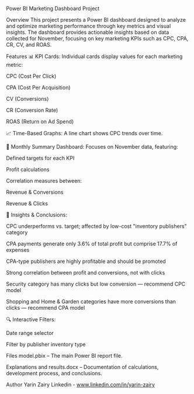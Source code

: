 Power BI Marketing Dashboard Project

Overview
This project presents a Power BI dashboard designed to analyze and optimize marketing performance through key metrics and visual insights. The dashboard provides actionable insights based on data collected for November, focusing on key marketing KPIs such as CPC, CPA, CR, CV, and ROAS.

Features
📊 KPI Cards: Individual cards display values for each marketing metric:

CPC (Cost Per Click)

CPA (Cost Per Acquisition)

CV (Conversions)

CR (Conversion Rate)

ROAS (Return on Ad Spend)

📈 Time-Based Graphs: A line chart shows CPC trends over time.

📅 Monthly Summary Dashboard: Focuses on November data, featuring:

Defined targets for each KPI


Profit calculations

Correlation measures between:

Revenue & Conversions

Revenue & Clicks

🧠 Insights & Conclusions:

CPC underperforms vs. target; affected by low-cost "inventory publishers" category

CPA payments generate only 3.6% of total profit but comprise 17.7% of expenses

CPA-type publishers are highly profitable and should be promoted

Strong correlation between profit and conversions, not with clicks

Security category has many clicks but low conversion — recommend CPC model

Shopping and Home & Garden categories have more conversions than clicks — recommend CPA model


🔍 Interactive Filters:

Date range selector

Filter by publisher inventory type


Files
model.pbix – The main Power BI report file.

Explanations and results.docx – Documentation of calculations, development process, and conclusions.


Author
Yarin Zairy
Linkedin - www.linkedin.com/in/yarin-zairy
